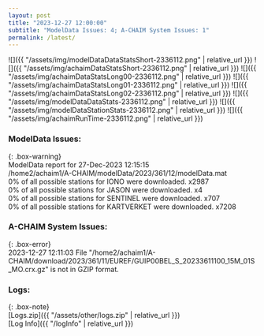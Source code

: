 ```yaml
---
layout: post
title: "2023-12-27 12:00:00"
subtitle: "ModelData Issues: 4; A-CHAIM System Issues: 1"
permalink: /latest/
---
```


![]({{ "/assets/img/modelDataDataStatsShort-2336112.png" | relative_url }})
![]({{ "/assets/img/achaimDataStatsShort-2336112.png" | relative_url }})
![]({{ "/assets/img/achaimDataStatsLong00-2336112.png" | relative_url }})
![]({{ "/assets/img/achaimDataStatsLong01-2336112.png" | relative_url }})
![]({{ "/assets/img/achaimDataStatsLong02-2336112.png" | relative_url }})
![]({{ "/assets/img/modelDataDataStats-2336112.png" | relative_url }})
![]({{ "/assets/img/modelDataStationStats-2336112.png" | relative_url }})
![]({{ "/assets/img/achaimRunTime-2336112.png" | relative_url }})


### ModelData Issues:  
  
{: .box-warning}  
 ModelData report for 27-Dec-2023 12:15:15   
 /home2/achaim1/A-CHAIM/modelData/2023/361/12/modelData.mat   
 0% of all possible stations for IONO were downloaded. x2987   
 0% of all possible stations for JASON were downloaded. x4   
 0% of all possible stations for SENTINEL were downloaded. x707   
 0% of all possible stations for KARTVERKET were downloaded. x7208   
  
### A-CHAIM System Issues:  
  
{: .box-error}  
2023-12-27 12:11:03 File "/home2/achaim1/A-CHAIM/download/2023/361/11/EUREF/GUIP00BEL_S_20233611100_15M_01S_MO.crx.gz" is not in GZIP format.  

### Logs:  
  
{: .box-note}  
[Logs.zip]({{ "/assets/other/logs.zip" | relative_url }})  
[Log Info]({{ "/logInfo" | relative_url }})  
